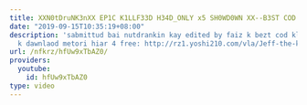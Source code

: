 ```yaml
---
title: XXN0tDruNK3nXX EP1C K1LLF33D H34D_ONLY x5 SH0WD0WN XX--B3ST COD CLIPZ--XX
date: "2019-09-15T10:35:19+08:00"
description: 'sabmittud bai nutdrankin kay edited by faiz k bezt cod klip laik evur
  k dawnlaod metori hiar 4 free: http://rz1.yoshi210.com/vla/Jeff-the-killer.swf'
url: /nfkrz/hfUw9xTbAZ0/
providers:
  youtube:
    id: hfUw9xTbAZ0
type: video
---
```

